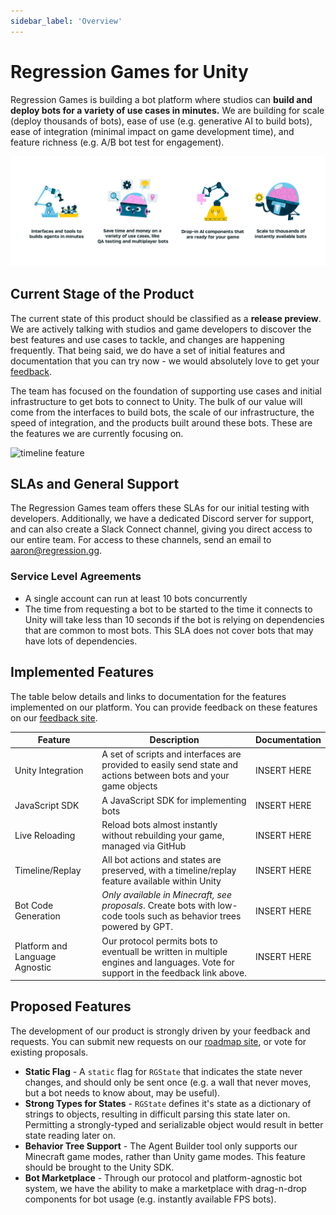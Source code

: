 ```yaml
---
sidebar_label: 'Overview'
---
```


# Regression Games for Unity

Regression Games is building a bot platform where studios can **build and deploy bots for a variety of use cases in minutes.** We are building for scale (deploy thousands of bots), ease of use (e.g. generative AI to build bots), ease of integration (minimal impact on game development time), and feature richness (e.g. A/B bot test for engagement).

![vision](vision.png)

## Current Stage of the Product

The current state of this product should be classified as a **release preview**. We are actively talking with studios and game developers to discover the best features and use cases to tackle, and changes are happening frequently. That being said, we do have
a set of initial features and documentation that you can try now - we would absolutely love to get your [feedback](https://regression-games.sleekplan.app/feedback).

The team has focused on the foundation of supporting use cases and initial infrastructure to get bots to connect to Unity. The bulk
of our value will come from the interfaces to build bots, the scale of our infrastructure, the speed of integration, and the products
built around these bots. These are the features we are currently focusing on.

![timeline feature](timeline.png)

## SLAs and General Support

The Regression Games team offers these SLAs for our initial testing with developers. Additionally, we have a dedicated Discord
server for support, and can also create a Slack Connect channel, giving you direct access to our entire team. For access to
these channels, send an email to [aaron@regression.gg](mailto:aaron@regression.gg).

### Service Level Agreements

* A single account can run at least 10 bots concurrently
* The time from requesting a bot to be started to the time it connects to Unity will take less than 10 seconds if the bot is relying on dependencies that are common to most bots. This SLA does not cover bots that may have lots of dependencies.

## Implemented Features

The table below details and links to documentation for the features implemented on our platform. You can provide feedback on these
features on our [feedback site](https://regression-games.sleekplan.app/feedback).

| **Feature**                    | **Description**                                                                                                                   | **Documentation** |
|--------------------------------|-----------------------------------------------------------------------------------------------------------------------------------|-------------------|
| Unity Integration              | A set of scripts and interfaces are provided to easily send state and actions between bots and your game objects                  | INSERT HERE       |
| JavaScript SDK                 | A JavaScript SDK for implementing bots                                                                                            | INSERT HERE       |
| Live Reloading                 | Reload bots almost instantly without rebuilding your game, managed via GitHub                                                     | INSERT HERE       |
| Timeline/Replay                | All bot actions and states are preserved, with a timeline/replay feature available within Unity                                   | INSERT HERE       |
| Bot Code Generation            | _Only available in Minecraft, see proposals_. Create bots with low-code tools such as behavior trees powered by GPT.              | INSERT HERE       |
| Platform and Language Agnostic | Our protocol permits bots to eventuall be written in multiple engines and languages. Vote for support in the feedback link above. | INSERT HERE       |


## Proposed Features

The development of our product is strongly driven by your feedback and requests. You can submit new requests on our [roadmap site](https://regression-games.sleekplan.app/feedback), or vote for existing proposals.

* **Static Flag** - A `static` flag for `RGState` that indicates the state never changes, and should only be sent once (e.g. a wall
                    that never moves, but a bot needs to know about, may be useful).
* **Strong Types for States** - `RGState` defines it's state as a dictionary of strings to objects, resulting in difficult parsing
                                this state later on. Permitting a strongly-typed and serializable object would result in better
                                state reading later on.
* **Behavior Tree Support** - The Agent Builder tool only supports our Minecraft game modes, rather than Unity game modes. This
                              feature should be brought to the Unity SDK. 
* **Bot Marketplace** - Through our protocol and platform-agnostic bot system, we have the ability to make a marketplace with
                        drag-n-drop components for bot usage (e.g. instantly available FPS bots).